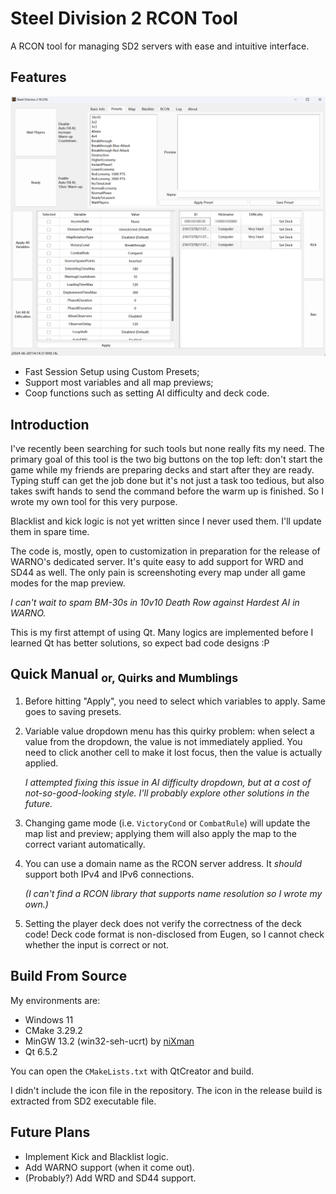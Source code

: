 # Steel Division 2 RCON Tool

A RCON tool for managing SD2 servers with ease and intuitive interface.

## Features

![Screenshot](readme/Screenshot.png)

-   Fast Session Setup using Custom Presets;
-   Support most variables and all map previews;
-   Coop functions such as setting AI difficulty and deck code.

## Introduction

I've recently been searching for such tools but none really fits my need. The primary goal of this tool is the two big buttons on the top left: don't start the game while my friends are preparing decks and start after they are ready. Typing stuff can get the job done but it's not just a task too tedious, but also takes swift hands to send the command before the warm up is finished. So I wrote my own tool for this very purpose.

Blacklist and kick logic is not yet written since I never used them. I'll update them in spare time.

The code is, mostly, open to customization in preparation for the release of WARNO's dedicated server. It's quite easy to add support for WRD and SD44 as well. The only pain is screenshoting every map under all game modes for the map preview.

*I can't wait to spam BM-30s in 10v10 Death Row against Hardest AI in WARNO.*

This is my first attempt of using Qt. Many logics are implemented before I learned Qt has better solutions, so expect bad code designs :P

## Quick Manual <sub>or, Quirks and Mumblings</sub>

1.   Before hitting "Apply", you need to select which variables to apply. Same goes to saving presets.

2.   Variable value dropdown menu has this quirky problem: when select a value from the dropdown, the value is not immediately applied. You need to click another cell to make it lost focus, then the value is actually applied.

     *I attempted fixing this issue in AI difficulty dropdown, but at a cost of not-so-good-looking style. I'll probably explore other solutions in the future.*

3.   Changing game mode (i.e. `VictoryCond` or `CombatRule`) will update the map list and preview; applying them will also apply the map to the correct variant automatically.

4.   You can use a domain name as the RCON server address. It *should* support both IPv4 and IPv6 connections.

     *(I can't find a RCON library that supports name resolution so I wrote my own.)*

5.   Setting the player deck does not verify the correctness of the deck code! Deck code format is non-disclosed from Eugen, so I cannot check whether the input is correct or not.

## Build From Source

My environments are:

-   Windows 11
-   CMake 3.29.2
-   MinGW 13.2 (win32-seh-ucrt) by [niXman](https://github.com/niXman/mingw-builds-binaries/releases/tag/13.2.0-rt_v11-rev1)
-   Qt 6.5.2

You can open the `CMakeLists.txt` with QtCreator and build.

I didn't include the icon file in the repository. The icon in the release build is extracted from SD2 executable file.

## Future Plans

-   Implement Kick and Blacklist logic.
-   Add WARNO support (when it come out).
-   (Probably?) Add WRD and SD44 support.